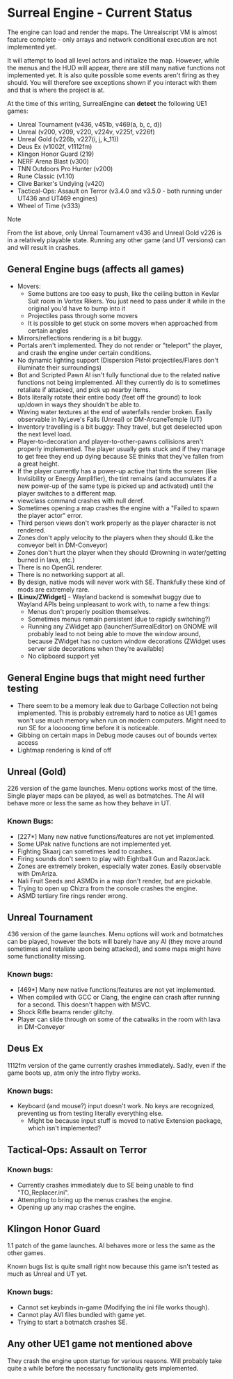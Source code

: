 # Surreal Engine - Current Status

The engine can load and render the maps. The Unrealscript VM is almost feature complete - only arrays and network conditional execution are not implemented yet.

It will attempt to load all level actors and initialize the map. However, while the menus and the HUD will appear, there are still many native functions not implemented yet. It is also quite possible some events aren't firing as they should. You will therefore see exceptions shown if you interact with them and that is where the project is at.

At the time of this writing, SurrealEngine can **detect** the following UE1 games:

* Unreal Tournament (v436, v451b, v469(a, b, c, d))
* Unreal (v200, v209, v220, v224v, v225f, v226f)
* Unreal Gold (v226b, v227(i, j, k_11))
* Deus Ex (v1002f, v1112fm)
* Klingon Honor Guard (219)
* NERF Arena Blast (v300)
* TNN Outdoors Pro Hunter (v200)
* Rune Classic (v1.10)
* Clive Barker's Undying (v420)
* Tactical-Ops: Assault on Terror (v3.4.0 and v3.5.0 - both running under UT436 and UT469 engines)
* Wheel of Time (v333)

> [!NOTE]
> From the list above, only Unreal Tournament v436 and Unreal Gold v226 is in a relatively playable state. Running any other game (and UT versions) can and will result in crashes.


## General Engine bugs (affects all games)
* Movers:
  - Some buttons are too easy to push, like the ceiling button in Kevlar Suit room in Vortex Rikers.
  You just need to pass under it while in the original you'd have to bump into it
  - Projectiles pass through some movers
  - It is possible to get stuck on some movers when approached from certain angles
* Mirrors/reflections rendering is a bit buggy.
* Portals aren't implemented. They do not render or "teleport" the player, and crash the engine under certain conditions.
* No dynamic lighting support (Dispersion Pistol projectiles/Flares don't illuminate their surroundings)
* Bot and Scripted Pawn AI isn't fully functional due to the related native functions not being implemented.
All they currently do is to sometimes retaliate if attacked, and pick up nearby items.
* Bots literally rotate their entire body (feet off the ground) to look up/down in ways they shouldn't be able to.
* Waving water textures at the end of waterfalls render broken. Easily observable in NyLeve's Falls (Unreal) or DM-ArcaneTemple (UT)
* Inventory travelling is a bit buggy: They travel, but get deselected upon the next level load.
* Player-to-decoration and player-to-other-pawns collisions aren't properly implemented. The player usually gets stuck and if they manage to get free
they end up dying because SE thinks that they've fallen from a great height.
* If the player currently has a power-up active that tints the screen (like Invisibility or Energy Amplifier), the tint remains
(and accumulates if a new power-up of the same type is picked up and activated) until the player switches to a different map.
* viewclass command crashes with null deref.
* Sometimes opening a map crashes the engine with a "Failed to spawn the player actor" error.
* Third person views don't work properly as the player character is not rendered.
* Zones don't apply velocity to the players when they should (Like the conveyor belt in DM-Conveyor)
* Zones don't hurt the player when they should (Drowning in water/getting burned in lava, etc.)
* There is no OpenGL renderer.
* There is no networking support at all.
* By design, native mods will never work with SE. Thankfully these kind of mods are extremely rare.
* **[Linux/ZWidget]** - Wayland backend is somewhat buggy due to Wayland APIs being unpleasant to work with, to name a few things:
  - Menus don't properly position themselves.
  - Sometimes menus remain persistent (due to rapidly switching?)
  - Running any ZWidget app (launcher/SurrealEditor) on GNOME will probably lead to not being able to move the window around, 
  because ZWidget has no custom window decorations (ZWidget uses server side decorations when they're available)
  - No clipboard support yet

## General Engine bugs that might need further testing
* There seem to be a memory leak due to Garbage Collection not being implemented. This is probably extremely hard to notice as UE1 games 
won't use much memory when run on modern computers. Might need to run SE for a looooong time before it is noticeable.
* Gibbing on certain maps in Debug mode causes out of bounds vertex access
* Lightmap rendering is kind of off

## Unreal (Gold)

226 version of the game launches. Menu options works most of the time. Single player maps can be played, as well as botmatches. The AI will behave more or less the same as how they behave in UT.

### Known Bugs:
* [227*] Many new native functions/features are not yet implemented.
* Some UPak native functions are not implemented yet.
* Fighting Skaarj can sometimes lead to crashes.
* Firing sounds don't seem to play with Eightball Gun and RazorJack.
* Zones are extremely broken, especially water zones. Easily observable with DmAriza.
* Nali Fruit Seeds and ASMDs in a map don't render, but are pickable.
* Trying to open up Chizra from the console crashes the engine.
* ASMD tertiary fire rings render wrong.

## Unreal Tournament

436 version of the game launches. Menu options will work and botmatches can be played, however the bots will barely have any AI (they move around sometimes and retaliate upon being attacked), and some maps might have some functionality missing.

### Known bugs:

* [469*] Many new native functions/features are not yet implemented.
* When compiled with GCC or Clang, the engine can crash after running for a second. This doesn't happen with MSVC.
* Shock Rifle beams render glitchy.
* Player can slide through on some of the catwalks in the room with lava in DM-Conveyor

## Deus Ex

1112fm version of the game currently crashes immediately. Sadly, even if the game boots up, atm only the intro flyby works.

### Known bugs:
* Keyboard (and mouse?) input doesn't work. No keys are recognized, preventing us from testing literally everything else.
  - Might be because input stuff is moved to native Extension package, which isn't implemented?

## Tactical-Ops: Assault on Terror

### Known bugs:
* Currently crashes immediately due to SE being unable to find "TO_Replacer.ini".
* Attempting to bring up the menus crashes the engine.
* Opening up any map crashes the engine.

## Klingon Honor Guard

1.1 patch of the game launches. AI behaves more or less the same as the other games.

Known bugs list is quite small right now because this game isn't tested as much as Unreal and UT yet.

### Known bugs:
* Cannot set keybinds in-game (Modifying the ini file works though).
* Cannot play AVI files bundled with game yet.
* Trying to start a botmatch crashes SE.

## Any other UE1 game not mentioned above

They crash the engine upon startup for various reasons. Will probably take quite a while before the necessary functionality gets implemented.
